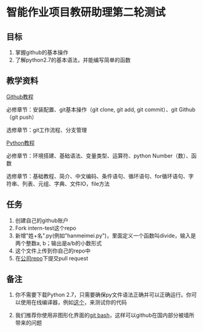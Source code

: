 # 智能作业项目教研助理第二轮测试


## 目标
1. 掌握github的基本操作
2. 了解python2.7的基本语法，并能编写简单的函数

## 教学资料
[Github教程](http://www.runoob.com/git/git-tutorial.html)

必修章节：安装配置、git基本操作（git clone, git add, git commit）、git Github（git push）

选修章节：git工作流程、分支管理


[Python教程](http://www.runoob.com/python/python-tutorial.html)

必修章节：环境搭建、基础语法、变量类型、运算符、python Number（数）、函数

选修章节：基础教程、简介、中文编码、条件语句、循环语句、for循环语句、字符串、列表、元组、字典、文件IO，file方法

## 任务

1. 创建自己的github账户
2. Fork intern-test这个repo
3. 新增"姓+名".py(例如"hanmeimei.py")，里面定义一个函数叫divide，输入是两个整数a, b；输出是a/b的小数形式
4. 这个文件上传到你自己的repo中
5. 在[公司repo](https://github.com/17zuoye/intern-test)下提交pull request

## 备注
1. 你不需要下载Python 2.7，只需要确保py文件语法正确并可以正确运行。你可以使用在线编译器，例如[这个](https://repl.it)，来测试你的代码

2. 我们推荐你使用非图形化界面的[git bash](https://git-scm.com/download/win)，这样可以github在国内部分被墙所带来的问题